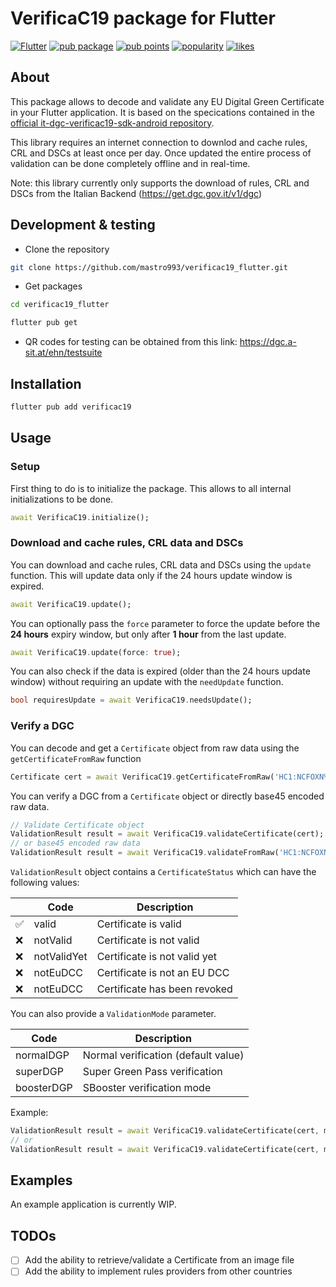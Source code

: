 # VerificaC19 package for Flutter

[![Flutter](https://github.com/mastro993/verificac19_flutter/actions/workflows/flutter-ci.yml/badge.svg?branch=master)](https://github.com/mastro993/verificac19_flutter/actions/workflows/flutter-ci.yml)
[![pub package](https://img.shields.io/pub/v/verificac19.svg)](https://pub.dev/packages/verificac19)
[![pub points](https://badges.bar/verificac19/pub%20points)](https://pub.dev/packages/verificac19/score)
[![popularity](https://badges.bar/verificac19/popularity)](https://pub.dev/packages/verificac19/score)
[![likes](https://badges.bar/verificac19/likes)](https://pub.dev/packages/verificac19/score)

## About

This package allows to decode and validate any EU Digital Green Certificate in your Flutter application. It is based on the specications contained in the [official it-dgc-verificac19-sdk-android repository](https://github.com/ministero-salute/it-dgc-verificac19-sdk-android).

This library requires an internet connection to downlod and cache rules, CRL and DSCs at least once per day. Once updated the entire process of validation can be done completely offline and in real-time.

Note: this library currently only supports the download of rules, CRL and DSCs from the Italian Backend (https://get.dgc.gov.it/v1/dgc)

## Development & testing

- Clone the repository

```sh
git clone https://github.com/mastro993/verificac19_flutter.git
```

- Get packages

```sh
cd verificac19_flutter

flutter pub get
```

- QR codes for testing can be obtained from this link: https://dgc.a-sit.at/ehn/testsuite

## Installation

```sh
flutter pub add verificac19
```

## Usage

### Setup

First thing to do is to initialize the package. This allows to all internal initializations to be done.

```dart
await VerificaC19.initialize();
```

### Download and cache rules, CRL data and DSCs

You can download and cache rules, CRL data and DSCs using the `update` function. This will update data only if the 24 hours update window is expired.

```dart
await VerificaC19.update();
```

You can optionally pass the `force` parameter to force the update before the **24 hours** expiry window, but only after **1 hour** from the last update.

```dart
await VerificaC19.update(force: true);
```

You can also check if the data is expired (older than the 24 hours update window) without requiring an update with the `needUpdate` function.

```dart
bool requiresUpdate = await VerificaC19.needsUpdate();
```

### Verify a DGC

You can decode and get a `Certificate` object from raw data using the `getCertificateFromRaw` function

```dart
Certificate cert = await VerificaC19.getCertificateFromRaw('HC1:NCFOXN%TSMAHN-H3ZSUZK+.V0ET9%6-AH...');
```

You can verify a DGC from a `Certificate` object or directly base45 encoded raw data.

```dart
// Validate Certificate object
ValidationResult result = await VerificaC19.validateCertificate(cert);
// or base45 encoded raw data
ValidationResult result = await VerificaC19.validateFromRaw('HC1:NCFOXN%TSMAHN-H3ZSUZK+.V0ET9%6-AH...');
```

`ValidationResult` object contains a `CertificateStatus` which can have the following values:

|     | Code        | Description                  |
| --- | ----------- | ---------------------------- |
| ✅  | valid       | Certificate is valid         |
| ❌  | notValid    | Certificate is not valid     |
| ❌  | notValidYet | Certificate is not valid yet |
| ❌  | notEuDCC    | Certificate is not an EU DCC |
| ❌  | notEuDCC    | Certificate has been revoked |

You can also provide a `ValidationMode` parameter.

| Code       | Description                         |
| ---------- | ----------------------------------- |
| normalDGP  | Normal verification (default value) |
| superDGP   | Super Green Pass verification       |
| boosterDGP | SBooster verification mode          |

Example:

```dart
ValidationResult result = await VerificaC19.validateCertificate(cert, mode: ValidationMode.normalDGP);
// or
ValidationResult result = await VerificaC19.validateCertificate(cert, mode: ValidationMode.superDGP);
```

## Examples

An example application is currently WIP.

## TODOs

- [ ] Add the ability to retrieve/validate a Certificate from an image file
- [ ] Add the ability to implement rules providers from other countries
